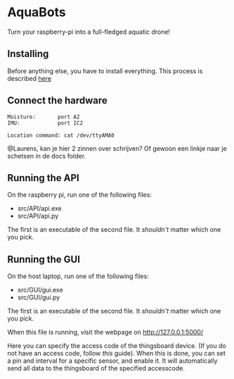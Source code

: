 # AquaBots

Turn your raspberry-pi into a full-fledged aquatic drone!


## Installing

Before anything else, you have to install everything. This process is described [here](/INSTALL.md)

## Connect the hardware

```
Moisture: 		port A2
IMU:    		port IC2

Location command: cat /dev/ttyAMA0
```

@Laurens, kan je hier 2 zinnen over schrijven? Of gewoon een linkje naar je schetsen in de docs folder.


## Running the API

On the raspberry pi, run one of the following files:

- src/API/api.exe
- src/API/api.py

The first is an executable of the second file. It *shouldn't* matter which one you pick.

## Running the GUI

On the host laptop, run one of the following files:

- src/GUI/gui.exe
- src/GUI/gui.py

The first is an executable of the second file. It *shouldn't* matter which one you pick.

When this file is running, visit the webpage on http://127.0.0.1:5000/ 

Here you can specify the access code of the thingsboard device. (If you do not have an access code, follow *this* guide). When this is done, you can set a pin and interval for a specific sensor, and enable it. It will automatically send all data to the thingsboard of the specified accesscode.